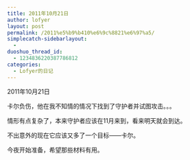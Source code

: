 ```yaml
---
title: 2011年10月21日
author: lofyer
layout: post
permalink: /2011%e5%b9%b410%e6%9c%8821%e6%97%a5/
simplecatch-sidebarlayout:
  - 
duoshuo_thread_id:
  - 1234836220387786812
categories:
  - Lofyer的日记
---
```

2011年10月21日

卡尔负伤，他在我不知情的情况下找到了守护者并试图攻击。。。

情形有点复杂了，本来守护者应该在11月来到，看来明天就会到达。

不出意外的现在它应该又多了一个目标——卡尔。

今夜开始准备，希望那些材料有用。